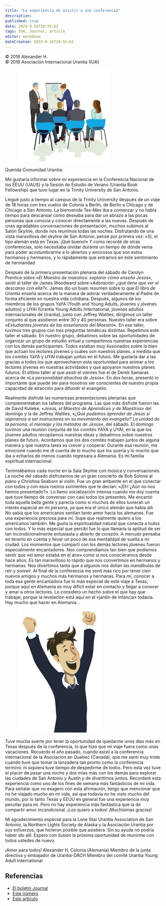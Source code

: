 ```yaml
---
title: "La experiencia de asistir a una conferencia"
description: 
published: true
date: 2023-9-16T10:55:6Z
tags: IUA, Journal, article
editor: markdown
dateCreated: 2023-9-16T10:55:6Z
---
```


<p class="v-card v-sheet theme--light grey lighten-3 px-2">© 2016 Alexander H.<br>© 2016 Asociación Internacional Urantia (IUA)</p>


<figure id="Figure_1" class="image urantiapedia image-style-align-left">
<img src="/image/article/IUA_Journal/Alex-H-article-300x300.jpg">
</figure>

Querida Comunidad Urantia:

Me gustaría informar sobre mi experiencia en la Conferencia Nacional de los EEUU (UAUS) y la Sesión de Estudio de Verano (Urantia Book Fellowship) que tuvo lugar en la Trinity University de San Antonio.

Llegué justo a tiempo al campus de la Trinity University después de un viaje de 18 horas con tres vuelos de Colonia a Berlín, de Berlín a Chicago y de Chicago a San Antonio. La bienvenida Tex-Mex iba a comenzar y no había tiempo para descansar como deseaba para dar un abrazo a las pocas personas que conocía y conocer directamente a las nuevas. Después de unas agradables conversaciones de presentación, muchos subimos al Salón Skyline, donde nos reunimos todas las noches. Disfrutando de una vista maravillosa del skyline de San Antonio, pensé por primera vez: «Sí, el tipo alemán está en Texas. ¡Qué bueno!» Y como recordé de otras conferencias, solo necesitaba olvidar durante un tiempo de dónde venía para poder acostumbrarme a lo abiertos y amorosos que son estos hermanos y hermanos, y lo rápidamente que entramos en este sentimiento de hermandad.

Después de la primera presentación plenaria del sábado de Carolyn Prentice sobre «_El Maestro de maestros: explorar cómo enseñó Jesús_«, asistí al taller de James Woodward sobre «_Adoración: ¿qué tiene que ver el descanso con ella?_«. James dio un buen resumen sobre lo que _El libro de Urantia_ enseña acerca de la manera de adorar verdaderamente al Padre de forma eficiente en nuestra vida cotidiana. Después, algunos de los miembros de los grupos YaYA (Youth and Young Adults, jóvenes y jóvenes adultos) y UYAI (Urantia Young Adults International, jóvenes adultos internacionales de Urantia), junto con Jeffrey Wattles, dirigimos un taller conjunto al que asistieron entre 30 y 40 personas. Nuestro taller era sobre «_Estudiantes jóvenes de las enseñanzas del Maestro_«. En ese taller, tuvimos tres grupos con tres preguntas temáticas distintas. Repetimos este taller el sábado. En nuestro grupo, debatimos sobre las oportunidades de organizar un grupo de estudio virtual y compartimos nuestras experiencias con los demás participantes. Todos estaban muy ilusionados sobre lo bien que actúan los lectores jóvenes y cuáles son nuestros planes, a medida que los comités YaYA y UYAI trabajan juntos en el futuro. Me gustaría dar a las gracias a todos los que aprovecharon esta oportunidad para animar a los lectores jóvenes en nuestras actividades y que apoyaron nuestros planes futuros. El último taller al que asistí el viernes fue el de Derek Samaras acerca de «_La personalidad atractiva de Jesús_«. En dos horas, presentó lo importante que puede ser para nosotros ser conscientes de nuestro propia capacidad de atracción para difundir el evangelio.

Realmente disfruté las numerosas presentaciones plenarias que complementaban los talleres del programa. Las que más disfruté fueron las de David Kulieke, «_Jesús, el Maestro de Aprendices y de Maestros_» del domingo y la de Jeffrey Wattles, «_¿Qué podemos aprender de Jesús si aspiramos a ser instructores en su movimiento del evangelio? La unidad de la persona, el mensaje y los métodos de Jesús_«, del sábado. El domingo tuvimos una reunión conjunta de los comités YAYA y UYAI, en la que los jóvenes adultos recopilamos nuestras ideas y debatimos sobre nuestros planes de futuro. Acordamos que los dos comités trabajen juntos de alguna manera y que nuestra tarea es crecer y cooperar. Durante esa reunión, me emocioné cuando me di cuenta de lo mucho que los quería y lo mucho que iba a echarlos de menos cuando regresara a Alemania. Es mi familia espiritual internacional.

Terminábamos cada noche en la Sala Skyline con música y conversaciones. La noche del sábado disfrutamos de un gran concierto de Bob Solone al piano y Christina Seaborn al violín. Fue un gran ambiente en el que conectar con todos y con esos rostros sonrientes que te decían: «¡Eh! ¿Aún no nos hemos presentado?». Lo llamo socialización intensa cuando me doy cuenta que tuve tiempo de conversar con casi todos los presentes. Me encantó toda aquella bella gente y parecía como si muchos de ellos tuvieran un interés especial en mi persona, ya que era el único alemán que había allí. No sabía que los americanos sentían tanto amor hacia los alemanes. Fue una experiencia preciosa para mí. Supe que realmente quiero a los americanos también. Me gusta la espiritualidad natural que conecta a todos con todos. Y lo más especial que percibí fue lo que llamaría la aptitud de ser tan incondicionalmente entusiasta y abierto de corazón. A menudo pensaba en tenerlo en cuenta y llevar un poco de esa mentalidad de vuelta a mi ciudad. Los momentos que compartí con los demás lectores jóvenes fueron especialmente encantadores. Nos comprendíamos tan bien que podíamos sentir que «el amor estaba en el aire» como si nos conociéramos desde hace años. Es tan maravilloso lo rápido que nos convertimos en hermanos y hermanas. Nos divertimos tanto que a algunos nos dolían las mandíbulas de reír y sonreír. Al final de la conferencia me sentí más rico por tener cien nuevos amigos y muchos más hermanos y hermanas. Para mí, conocer a toda esa gente encantadora fue lo más especial de este viaje a Texas, porque aquí en Alemania es muy difícil estar en contacto y llegar a conocer y amar a otros lectores. Lo considero un hecho sobre el que hay que trabajar, porque la revelación está aquí en el «jardín de infancia» todavía. Hay mucho que hacer en Alemania…

<figure id="Figure_5" class="image urantiapedia image-style-align-right">
<img src="/image/article/IUA_Journal/Cheering-guy-272x400.jpg">
</figure>

Tuve mucha suerte por tener la oportunidad de quedarme unos días más en Texas después de la conferencia, lo que hizo que mi viaje fuera como unas vacaciones. Recuerdo el año pasado, cuando asistí a la conferencia internacional de la Asociación en Quebec (Canadá), que me sentí muy triste cuando tuve que tomar la lanzadera tan pronto como la conferencia terminó: ni siquiera tuve tiempo de despedirme de todos. Pero esta vez tuve el placer de pasar una noche y dos mías más con los demás para explorar las ciudades de San Antonio y Austin y de divertirnos juntos. Recordaré esta experiencia como uno de los fines de semana más fantásticos de mi vida. Para señalar que no exagero con esta afirmación, tengo que mencionar que no he viajado mucho en mi vida, así que todavía no he visto mucho del mundo, por lo tanto Texas y EEUU en general fue una experiencia muy peculiar para mí. Pero no hay experiencia más fantástica que la de compartir amor incondicional. ¡Los quiero a todos! ¡Muchísimas gracias!

Mi agradecimiento especial para la Lone Star Urantia Association de San Antonio, la Northern Lights Society de Alaska y la Asociación Urantia por sus esfuerzos, que hicieron posible que asistiera. Sin su ayuda no podría haber ido allí. Espero con ilusión la próxima oportunidad de reunirme con todos ustedes de nuevo.

¡Amor para todos!
Alexander H, Colonia (Alemania)
Miembro de la junta directiva y embajador de Urantia-DACH
Miembro del comité Urantia Young Adult International
<br style="clear:both;"/>


## Referencias

- [El boletín Journal](https://urantia-association.org/journal-online-archives/)
- [Este número](https://urantia-association.org/newsletter/journal-noviembre-2016/?lang=es)
- [Este artículo](https://urantia-association.org/la-experiencia-de-asistir-a-una-conferencia/?lang=es)

